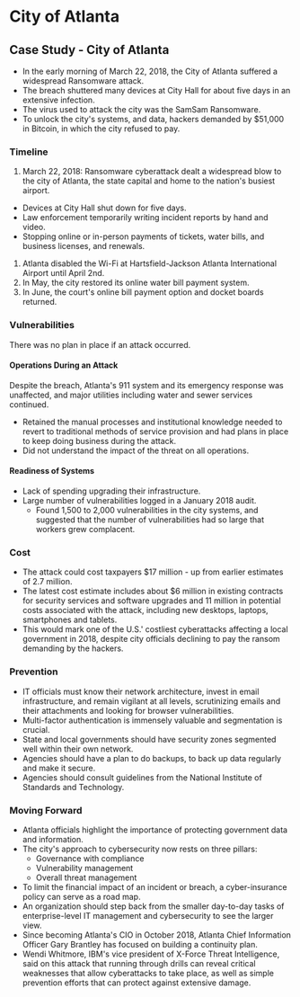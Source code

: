 # City of Atlanta

## Case Study - City of Atlanta

* In the early morning of March 22, 2018, the City of Atlanta suffered a widespread Ransomware attack.
* The breach shuttered many devices at City Hall for about five days in an extensive infection.
* The virus used to attack the city was the SamSam Ransomware.
* To unlock the city's systems, and data, hackers demanded by $51,000 in Bitcoin, in which the city refused to pay.

### Timeline

1. March 22, 2018: Ransomware cyberattack dealt a widespread blow to the city of Atlanta, the state capital and home to the nation's busiest airport.

* Devices at City Hall shut down for five days.
* Law enforcement temporarily writing incident reports by hand and video.
* Stopping online or in-person payments of tickets, water bills, and business licenses, and renewals.

1. Atlanta disabled the Wi-Fi at Hartsfield-Jackson Atlanta International Airport until April 2nd.
2. In May, the city restored its online water bill payment system.
3. In June, the court's online bill payment option and docket boards returned.

### Vulnerabilities

There was no plan in place if an attack occurred.

#### Operations During an Attack

Despite the breach, Atlanta's 911 system and its emergency response was unaffected, and major utilities including water and sewer services continued.

* Retained the manual processes and institutional knowledge needed to revert to traditional methods of service provision and had plans in place to keep doing business during the attack.
* Did not understand the impact of the threat on all operations.

#### Readiness of Systems

* Lack of spending upgrading their infrastructure.
* Large number of vulnerabilities logged in a January 2018 audit.
  * Found 1,500 to 2,000 vulnerabilities in the city systems, and suggested that the number of vulnerabilities had so large that workers grew complacent.

### Cost

* The attack could cost taxpayers $17 million - up from earlier estimates of 2.7 million.
* The latest cost estimate includes about $6 million in existing contracts for security services and software upgrades and 11 million in potential costs associated with the attack, including new desktops, laptops, smartphones and tablets.
* This would mark one of the U.S.' costliest cyberattacks affecting a local government in 2018, despite city officials declining to pay the ransom demanding by the hackers.

### Prevention

* IT officials must know their network architecture, invest in email infrastructure, and remain vigilant at all levels, scrutinizing emails and their attachments and looking for browser vulnerabilities.
* Multi-factor authentication is immensely valuable and segmentation is crucial.
* State and local governments should have security zones segmented well within their own network.
* Agencies should have a plan to do backups, to back up data regularly and make it secure.
* Agencies should consult guidelines from the National Institute of Standards and Technology.

### Moving Forward

* Atlanta officials highlight the importance of protecting government data and information.
* The city's approach to cybersecurity now rests on three pillars:
  * Governance with compliance
  * Vulnerability management
  * Overall threat management
* To limit the financial impact of an incident or breach, a cyber-insurance policy can serve as a road map.
* An organization should step back from the smaller day-to-day tasks of enterprise-level IT management and cybersecurity to see the larger view.
* Since becoming Atlanta's CIO in October 2018, Atlanta Chief Information Officer Gary Brantley has focused on building a continuity plan.
* Wendi Whitmore, IBM's vice president of X-Force Threat Intelligence, said on this attack that running through drills can reveal critical weaknesses that allow cyberattacks to take place, as well as simple prevention efforts that can protect against extensive damage.
